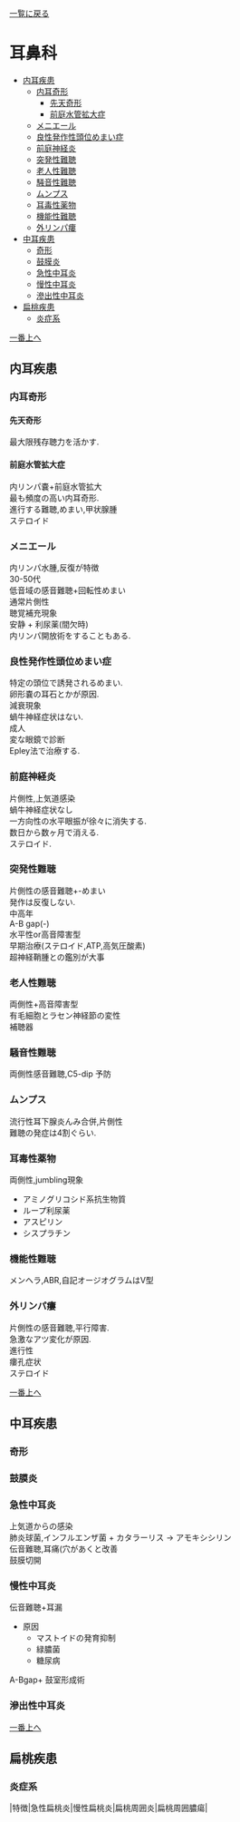 [一覧に戻る](../README.md)

# 耳鼻科

* [内耳疾患](#内耳疾患)
    * [内耳奇形](#内耳奇形)
        * [先天奇形](#先天奇形)
        * [前庭水管拡大症](#前庭水管拡大症)
    * [メニエール](#メニエール)
    * [良性発作性頭位めまい症](#良性発作性頭位めまい症)
    * [前庭神経炎](#前庭神経炎)
    * [突発性難聴](#突発性難聴)
    * [老人性難聴](#老人性難聴)
    * [騒音性難聴](#騒音性難聴)
    * [ムンプス](#ムンプス)
    * [耳毒性薬物](#耳毒性薬物)
    * [機能性難聴](#機能性難聴)
    * [外リンパ瘻](#外リンパ瘻)
* [中耳疾患](#中耳疾患)
    * [奇形](#奇形)
    * [鼓膜炎](#鼓膜炎)
    * [急性中耳炎](#急性中耳炎)
    * [慢性中耳炎](#慢性中耳炎)
    * [滲出性中耳炎](#滲出性中耳炎)
* [扁桃疾患](#扁桃疾患)
    * [炎症系](#炎症系)


[一番上へ](#耳鼻科)
## 内耳疾患
### 内耳奇形
#### 先天奇形
最大限残存聴力を活かす.
#### 前庭水管拡大症
内リンパ嚢+前庭水管拡大  
最も頻度の高い内耳奇形.  
進行する難聴,めまい,甲状腺腫  
ステロイド  

### メニエール
内リンパ水腫,反復が特徴  
30-50代  
低音域の感音難聴+回転性めまい  
通常片側性  
聴覚補充現象  
安静 + 利尿薬(間欠時)   
内リンパ開放術をすることもある.

### 良性発作性頭位めまい症
特定の頭位で誘発されるめまい.  
卵形嚢の耳石とかが原因.  
減衰現象  
蝸牛神経症状はない.  
成人  
変な眼鏡で診断  
Epley法で治療する.  

### 前庭神経炎
片側性,上気道感染  
蝸牛神経症状なし  
一方向性の水平眼振が徐々に消失する.  
数日から数ヶ月で消える.  
ステロイド.  

### 突発性難聴
片側性の感音難聴+-めまい  
発作は反復しない.  
中高年  
A-B gap(-)  
水平性or高音障害型  
早期治療(ステロイド,ATP,高気圧酸素)   
超神経鞘腫との鑑別が大事


### 老人性難聴
両側性+高音障害型  
有毛細胞とラセン神経節の変性  
補聴器

### 騒音性難聴
両側性感音難聴,C5-dip
予防

### ムンプス
流行性耳下腺炎んみ合併,片側性  
難聴の発症は4割ぐらい.  


### 耳毒性薬物
両側性,jumbling現象
* アミノグリコシド系抗生物質
* ループ利尿薬
* アスピリン
* シスプラチン

### 機能性難聴
メンヘラ,ABR,自記オージオグラムはⅤ型

### 外リンパ瘻
片側性の感音難聴,平行障害.  
急激なアツ変化が原因.  
進行性  
瘻孔症状  
ステロイド  

[一番上へ](#耳鼻科)
## 中耳疾患
### 奇形

### 鼓膜炎

### 急性中耳炎
上気道からの感染  
肺炎球菌,インフルエンザ菌 + カタラーリス → アモキシシリン  
伝音難聴,耳痛(穴があくと改善  
鼓膜切開  

### 慢性中耳炎
伝音難聴+耳漏  
* 原因
    * マストイドの発育抑制
    * 緑膿菌
    * 糖尿病

A-Bgap+
鼓室形成術

### 滲出性中耳炎



[一番上へ](#耳鼻科)
## 扁桃疾患
### 炎症系
|特徴|急性扁桃炎|慢性扁桃炎|扁桃周囲炎|扁桃周囲膿瘍|